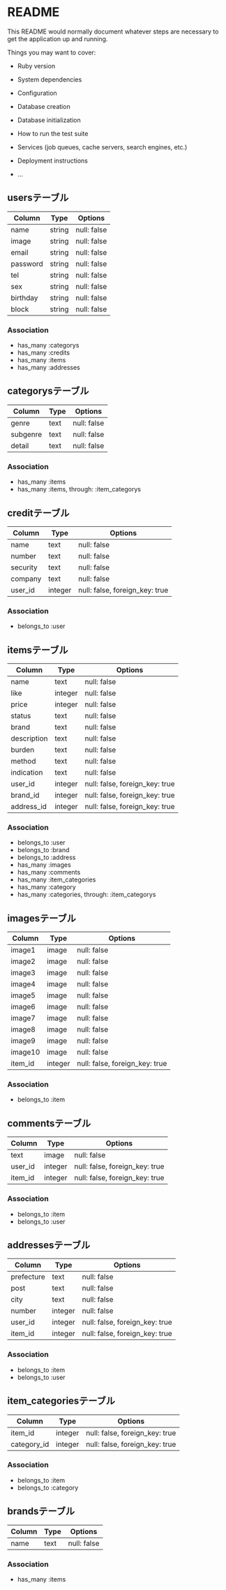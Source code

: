 # README

This README would normally document whatever steps are necessary to get the
application up and running.

Things you may want to cover:

* Ruby version

* System dependencies

* Configuration

* Database creation

* Database initialization

* How to run the test suite

* Services (job queues, cache servers, search engines, etc.)

* Deployment instructions

* ...



## usersテーブル
|Column|Type|Options|
|------|----|-------|
|name|string|null: false|
|image|string|null: false|
|email|string|null: false|
|password|string|null: false|
|tel|string|null: false|
|sex|string|null: false|
|birthday|string|null: false|
|block|string|null: false|
### Association
- has_many :categorys
- has_many :credits
- has_many :items
- has_many :addresses
## categorysテーブル
|Column|Type|Options|
|------|----|-------|
|genre|text|null: false|
|subgenre|text|null: false|
|detail|text|null: false|
### Association
- has_many :items
- has_many  :items,  through:  :item_categorys
## creditテーブル
|Column|Type|Options|
|------|----|-------|
|name|text|null: false|
|number|text|null: false|
|security|text|null: false|
|company|text|null: false|
|user_id|integer|null: false, foreign_key: true|
### Association
- belongs_to :user
## itemsテーブル
|Column|Type|Options|
|------|----|-------|
|name|text|null: false|
|like|integer|null: false|
|price|integer|null: false|
|status|text|null: false|
|brand|text|null: false|
|description|text|null: false|
|burden|text|null: false|
|method|text|null: false|
|indication|text|null: false|
|user_id|integer|null: false, foreign_key: true|
|brand_id|integer|null: false, foreign_key: true|
|address_id|integer|null: false, foreign_key: true|
### Association
- belongs_to :user
- belongs_to :brand
- belongs_to :address
- has_many :images
- has_many :comments
- has_many :item_categories
- has_many :category
- has_many  :categories,  through:  :item_categorys
## imagesテーブル
|Column|Type|Options|
|------|----|-------|
|image1|image|null: false|
|image2|image|null: false|
|image3|image|null: false|
|image4|image|null: false|
|image5|image|null: false|
|image6|image|null: false|
|image7|image|null: false|
|image8|image|null: false|
|image9|image|null: false|
|image10|image|null: false|
|item_id|integer|null: false, foreign_key: true|
### Association
- belongs_to :item
## commentsテーブル
|Column|Type|Options|
|------|----|-------|
|text|image|null: false|
|user_id|integer|null: false, foreign_key: true|
|item_id|integer|null: false, foreign_key: true|
### Association
- belongs_to :item
- belongs_to :user
## addressesテーブル
|Column|Type|Options|
|------|----|-------|
|prefecture|text|null: false|
|post|text|null: false|
|city|text|null: false|
|number|integer|null: false|
|user_id|integer|null: false, foreign_key: true|
|item_id|integer|null: false, foreign_key: true|
### Association
- belongs_to :item
- belongs_to :user
## item_categoriesテーブル
|Column|Type|Options|
|------|----|-------|
|item_id|integer|null: false, foreign_key: true|
|category_id|integer|null: false, foreign_key: true|
### Association
- belongs_to :item
- belongs_to :category
## brandsテーブル
|Column|Type|Options|
|------|----|-------|
|name|text|null: false|
### Association
- has_many :items